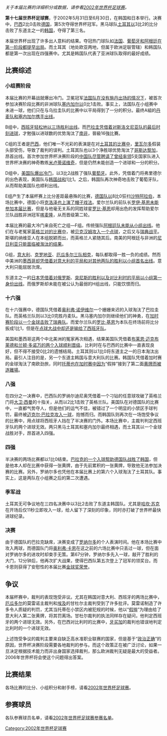 *关于本届比赛的详细积分或数据，请参看[2002年世界杯足球赛](https://zh.wikipedia.org/wiki/2002年世界杯足球赛 "wikilink")。*

**第十七届世界杯足球赛**，于2002年5月31日至6月30日，在韩国和日本举行。决赛中，[巴西](https://zh.wikipedia.org/wiki/巴西国家足球队 "wikilink")2比0击败[德国](https://zh.wikipedia.org/wiki/德国国家足球队 "wikilink")，第5次夺得世界杯冠军。黑马球队[土耳其以](https://zh.wikipedia.org/wiki/土耳其国家足球队 "wikilink")3比2的比分击败了东道主之一的[韩国](https://zh.wikipedia.org/wiki/韩国国家足球队 "wikilink")，夺得了第三名。

本届世界杯出现了许多出人意料的结果。夺冠热门球队如[法国](https://zh.wikipedia.org/wiki/法国国家足球队 "wikilink")、[葡萄牙和](https://zh.wikipedia.org/wiki/葡萄牙国家足球队 "wikilink")[阿根廷在第一阶段都提早出局](https://zh.wikipedia.org/wiki/阿根廷国家足球队 "wikilink")。而土耳其（地处欧亚两地，但属于欧洲足联管辖）和韩国队都是第一次出现在四强赛中。尤其是韩国队代表了亚洲球队取得的最好成绩。

## 比赛综述

### 小组赛阶段

本届比赛的开幕战就爆出冷门。卫冕冠军[法国队在没有](https://zh.wikipedia.org/wiki/法国国家足球队 "wikilink")[施丹出场的情况下](https://zh.wikipedia.org/wiki/施丹 "wikilink")，被首次参加决赛阶段比赛的非洲球队[塞内加尔以](https://zh.wikipedia.org/wiki/塞内加尔国家足球队 "wikilink")0比1击败。事实上，法国队在小组赛中未进一球，他们只在与乌拉圭队的比赛中以平局得到了一分的积分。最终A組的[丹麦队和](https://zh.wikipedia.org/wiki/丹麦国家足球队 "wikilink")[塞内加尔携手出线](https://zh.wikipedia.org/wiki/塞内加尔国家足球队 "wikilink")。

B组中，[西班牙轻松地以三场胜利出线](https://zh.wikipedia.org/wiki/西班牙国家足球队 "wikilink")。而[巴拉圭凭借着对斯洛文尼亚队的最后时刻进球](https://zh.wikipedia.org/wiki/巴拉圭国家足球队 "wikilink")，才勉强以进球数的优势淘汰了[南非](https://zh.wikipedia.org/wiki/南非国家足球队 "wikilink")，晉級16強比賽。

C组的王者是[巴西](https://zh.wikipedia.org/wiki/巴西国家足球队 "wikilink")，他们唯一不光彩的表演是在对[土耳其的比赛中](https://zh.wikipedia.org/wiki/土耳其国家足球队 "wikilink")，[里瓦尔多](../Page/里瓦尔多.md "wikilink")假装头部受伤，导致了裁判的误判。土耳其队也以3个净胜球优势淘汰了[哥斯达黎加](https://zh.wikipedia.org/wiki/哥斯达黎加国家足球队 "wikilink")，昂首出线。首次参加世界杯决赛阶段的[中国队尽管聘请了曾经率领](../Page/中国国家足球队.md "wikilink")5支国家队进入世界杯决赛的神奇教练[米卢蒂诺维奇](https://zh.wikipedia.org/wiki/米卢蒂诺维奇 "wikilink")，但是仍然未能创造一个进球和一分的积分。

D组中，[美国队爆出冷门](https://zh.wikipedia.org/wiki/美国国家足球队 "wikilink")，以3比2战胜了强队[葡萄牙](https://zh.wikipedia.org/wiki/葡萄牙国家足球队 "wikilink")。此外，凭借着门将弗里德尔的出色表现，美国队与[韩国战和](https://zh.wikipedia.org/wiki/韩国国家足球队 "wikilink")1比1。之后，韩国队再次神奇地击败了葡萄牙队，从而帮助美国队也顺利出线。

E组产生了本届杯赛上比分差距最悬殊的比赛，[德国队以](https://zh.wikipedia.org/wiki/德国国家足球队 "wikilink")8比0狂扫[沙特阿拉伯](https://zh.wikipedia.org/wiki/沙特阿拉伯國家足球隊 "wikilink")，本场比赛中，德国小将[克洛泽也上演了](../Page/米罗斯拉夫·克洛泽.md "wikilink")[帽子戏法](https://zh.wikipedia.org/wiki/帽子戏法 "wikilink")。爱尔兰队的前队长[罗伊·基恩未能参加本届比赛](https://zh.wikipedia.org/wiki/罗伊·基恩 "wikilink")，但是与他毫无关系的同姓球星[罗比·基恩](../Page/罗比·基恩.md "wikilink")却用出色的发挥帮助爱尔兰队战胜非洲冠军[喀麦隆](https://zh.wikipedia.org/wiki/喀麦隆国家足球队 "wikilink")，从而晋级第二轮。

本届比赛的最大冷门来自死亡之组—F组。传统强队[阿根廷队未能从小组出线](https://zh.wikipedia.org/wiki/阿根廷国家足球队 "wikilink")。他们在与老冤家[英格兰对的比赛中](https://zh.wikipedia.org/wiki/英格兰足球代表队 "wikilink")，被[贝克汉姆攻入一个点球](https://zh.wikipedia.org/wiki/贝克汉姆 "wikilink")，之后又与[瑞典战平](https://zh.wikipedia.org/wiki/瑞典国家足球队 "wikilink")。斯堪的纳维亚人在本组脱颖而出，而英格兰人紧随其后。南美的阿根廷与非洲的[尼日利亚只能面临被淘汰的结果](https://zh.wikipedia.org/wiki/尼日利亚国家足球队 "wikilink")。

G组，[意大利](https://zh.wikipedia.org/wiki/意大利国家足球队 "wikilink")、[克罗地亚](https://zh.wikipedia.org/wiki/克罗地亚国家足球队 "wikilink")、[厄瓜多尔三队相克](https://zh.wikipedia.org/wiki/厄瓜多尔国家足球队 "wikilink")，每队都取得一胜一负的成绩。然而中美洲的[墨西哥却凭借着对意大利的平局和对其他两队的胜利以小组首名出线](https://zh.wikipedia.org/wiki/墨西哥国家足球队 "wikilink")。意大利只能屈居次席。

东道主之一的[日本凭借着对](https://zh.wikipedia.org/wiki/日本国家足球队 "wikilink")[俄罗斯](https://zh.wikipedia.org/wiki/俄罗斯国家足球队 "wikilink")、[突尼斯的胜利以及对](https://zh.wikipedia.org/wiki/突尼斯国家足球队 "wikilink")[比利时的平局以小组第一身份出线](https://zh.wikipedia.org/wiki/比利时国家足球队 "wikilink")。而俄罗斯却未能在被公认为最弱的H组出线，只能饮恨而归。

### 十六强

在十六强赛中，德国队凭借着[奥利弗·诺伊维尔](../Page/奥利弗·诺伊维尔.md "wikilink")一个姗姗来迟的入球淘汰了巴拉圭队。而英格兰队则以3比0完胜丹麦队。黑马塞内加尔则继续他们的神勇，在[加时赛阶段以一个](https://zh.wikipedia.org/wiki/加时赛 "wikilink")[金球击败了瑞典队](https://zh.wikipedia.org/wiki/金球 "wikilink")。而爱尔兰队的[罗比·基恩](../Page/罗比·基恩.md "wikilink")为本队在终场前将比分扳成1比1，但是在[点球大战中却还是输给了西班牙队](https://zh.wikipedia.org/wiki/点球 "wikilink")。

美国和墨西哥这两个中北美洲的冤家再次相遇，结果美国队凭借着[布莱恩·迈克布莱德和](https://zh.wikipedia.org/wiki/布莱恩·迈克布莱德 "wikilink")[兰顿·多诺万的两个入球顺利晋级](https://zh.wikipedia.org/wiki/兰顿·多诺万 "wikilink")。比利时在与巴西的比赛中一直表现良好，但不得不接受0比2的遗憾结局。土耳其则以1比0将东道主之一的日本淘汰出局。最引人注目的是，另一个东道主韩国与意大利队的比赛。韩国队凭借着加时赛的金球淘汰了南欧劲旅，同时[托蒂也在加时赛中因为](https://zh.wikipedia.org/wiki/弗朗西斯科·托蒂 "wikilink")“假摔”接到了第二面[黄牌而被逐離場](https://zh.wikipedia.org/wiki/黄牌 "wikilink")。

### 八强

在四分之一决赛中，巴西队的罗纳尔迪尼奥凭借着一个刁钻的任意球攻破了英格兰门将[大卫·西曼](../Page/大卫·西曼.md "wikilink")的十指关，从而以2比1击败了英格兰队。美国队在对德国队的比赛中，一直都气势夺人，但是他们的运气不佳，被错过了一个明显的小禁区手球判罚，最终被[迈克尔·巴拉克攻入一球](https://zh.wikipedia.org/wiki/迈克尔·巴拉克 "wikilink")，抱憾而归。而韩国队则再次在一场饱受争议的比赛中，用点球将西班牙人挡在了半决赛的门外。本场比赛中，主裁判判定西班牙队的两个进球无效。两只黑马土耳其和塞内加尔最终相遇，而土耳其以一个金球战胜对手，昂首进入四强。

### 四强

半决赛的两场比赛都以1比0结束。[巴拉克的一个入球帮助德国队战胜了韩国](https://zh.wikipedia.org/wiki/迈克尔·巴拉克 "wikilink")，但是他本人却在比赛中获得一张黄牌，由于先前累积的一张黄牌，导致他无法参加决赛的比赛。另外，罗纳尔多也凭他在本届比赛上的第六个入球淘汰了土耳其队。事实上，这是两队在小组赛之后的第二次遭遇。

### 季军战

土耳其无可争议地在三四名决赛中以3比2击败了东道主韩国队。尤其是[哈坎·苏克](../Page/哈坎·苏克.md "wikilink")在开场后仅11秒立即攻入一球，给人留下了深刻的印象，同时亦打破了世界杯最快进球纪录。

### 决赛

由于德国队的巴拉克缺席，决赛变成了[罗纳尔多](../Page/罗纳尔多.md "wikilink")的个人表演时间。他在本场比赛中攻入两球，而德国队门将[奥利弗·卡恩](../Page/奥利弗·卡恩.md "wikilink")在这之前的六场比赛中只丢过一球，但在面对罗纳尔多的进攻时却束手无策。第67分钟，罗纳尔多先入一球，敲开了胜利的大门，12分钟后，他再次扩大战果，使得巴西队第五次登上了冠军的领奖台。而卡恩则获得了安慰性的本届比赛[金球奖荣誉](https://zh.wikipedia.org/wiki/世界杯金球奖 "wikilink")。

## 争议

本届杯赛中，裁判的表现饱受非议。尤其在韩国对意大利、西班牙的两场比赛中，[厄瓜多尔](../Page/厄瓜多尔.md "wikilink")的莫雷诺主裁判和[埃及](../Page/埃及.md "wikilink")的甘杜尔主裁判受到了许多批评。莫雷诺制造了许多令人质疑的判罚，尤其当托蒂在小禁区内被犯规的时候，他以“[假摔](https://zh.wikipedia.org/wiki/假摔 "wikilink")”为理由给了意大利人第二张黄牌，将其罚离场。甘杜尔裁判的执法同样存在疑问，他判定西班牙的两个进球无效。另外，在巴西对比利时的比赛中，[牙买加](../Page/牙买加.md "wikilink")的裁判也错误地判定比利时的一个进球无效。

上述饱受争议的裁判主要来自缺乏高水准职业联赛的国家，但是基于“[政治正确](https://zh.wikipedia.org/wiki/政治正确 "wikilink")”的原因，世界杯决赛阶段需要各地裁判的参与。而这个政策正在被广泛讨论，如果一旦决定根据技术能力而非出身国家选择裁判，那么欧洲裁判无疑是最大的受益者。2006年世界杯将会使这个问题得出答案。

## 比赛结果

各场比赛的比分、小组积分和射手榜，请看[2002年世界杯足球赛](https://zh.wikipedia.org/wiki/2002年世界杯足球赛 "wikilink")。

## 参赛球员

各队参赛球员名单，请看[2002年世界杯足球赛参赛名单](../Page/2002年世界杯足球赛参赛名单.md "wikilink")。

[Category:2002年世界杯足球赛](https://zh.wikipedia.org/wiki/Category:2002年世界杯足球赛 "wikilink")